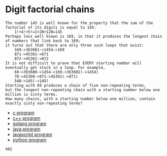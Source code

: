# Digit factorial chains

```
The number 145 is well known for the property that the sum of the factorial of its digits is equal to 145:
    1!+4!+5!=1+20+120=145
Perhaps less well known is 169, in that it produces the longest chain of numbers that link back to 169;
it turns out that there are only three such loops that exist:
    169->363601->1454->169
    871->45361->871
    872->45362->872
It is not difficult to prove that EVERY starting number will eventually get stuck in a loop. For example,
    69->363600->1454->169->363601(->1454)
    78->45360->871->45361(->871)
    540->145(->145)
Starting with 69 produces a chain of five non-repeating terms,
but the longest non-repeating chain with a starting number below one million is sixty terms.
How many chains, with a starting number below one million, contain exactly sixty non-repeating terms?
```

* [c program](Problem074.c)
* [c++ program](Problem074.cpp)
* [golang program](Problem074.go)
* [java program](Problem074.java)
* [javascript program](Problem074.js)
* [python program](Problem074.py)

```
402
```
